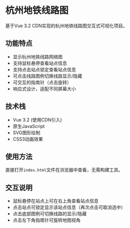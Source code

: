 # 杭州地铁线路图

基于Vue 3.2 CDN实现的杭州地铁线路图交互式可视化项目。

## 功能特点

- 显示杭州地铁线路网络图
- 支持鼠标悬停查看站点信息
- 支持点击站点锁定查看站点信息
- 可点击线路图例切换线路显示/隐藏
- 可交互的指南针（点击旋转）
- 响应式设计，适配不同屏幕大小

## 技术栈

- Vue 3.2 (使用CDN引入)
- 原生JavaScript
- SVG图形绘制
- CSS3动画效果

## 使用方法

直接打开`index.html`文件在浏览器中查看，无需构建工具。

## 交互说明

- 鼠标悬停在站点上可在右上角查看站点信息
- 点击站点可锁定显示该站点信息（再次点击可取消选中）
- 点击底部图例可切换线路的显示/隐藏
- 点击左下角指南针可旋转地图视角
